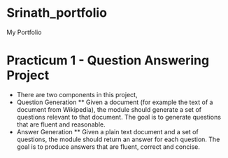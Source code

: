 # Srinath_portfolio
My Portfolio

# Practicum 1 - Question Answering Project
* There are two components in this project, 
* Question Generation
** Given a document (for example the text of a document from Wikipedia), the module should generate a set of questions relevant to that document. The goal is to generate questions that are fluent and reasonable. 
* Answer Generation
** Given a plain text document and a set of questions, the module should return an answer for each question. The goal is to produce answers that are fluent, correct and concise. 

